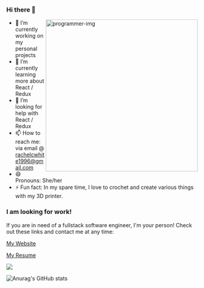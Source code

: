 ### Hi there 👋

<img align="right" alt="programmer-img" src="https://user-images.githubusercontent.com/82971338/148281916-c7c2fffe-712f-4376-911a-ddac55b9bde3.png" width="400"/>

- 🔭 I’m currently working on my personal projects
- 🌱 I’m currently learning more about React / Redux
- 🤔 I’m looking for help with React / Redux
- 📫 How to reach me: via email @ rachelcwhite1996@gmail.com
- 😄 Pronouns: She/her
- ⚡ Fun fact: In my spare time, I love to crochet and create various things with my 3D printer.


### I am looking for work!

If you are in need of a fullstack software engineer, I'm your person! Check out these links and contact me at any time:

[My Website](https://rcwhite96.github.io/)

[My Resume](https://rcwhite96.github.io/white_rachel_resume.pdf)

<a href="https://www.linkedin.com/in/rachel-white-419370156/">
<img src="https://img.shields.io/badge/LinkedIn-0077B5?style=for-the-badge&logo=linkedin&logoColor=white"/>
</a>


![Anurag's GitHub stats](https://github-readme-stats.vercel.app/api?username=rcwhite96&show_icons=true&theme=synthwave)
